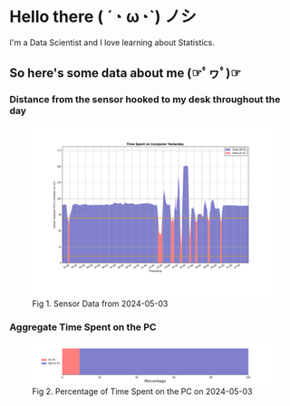 
# Hello there ( ´◔ ω◔`) ノシ

I'm a Data Scientist and I love learning about Statistics.

## So here's some data about me (☞ﾟヮﾟ)☞


### Distance from the sensor hooked to my desk throughout the day
<figure>
  <picture>
    <source media="(prefers-color-scheme: dark)" srcset="Pi/readme/graphs/lineplot/dark-plot-2024-05-03.png">
    <source media="(prefers-color-scheme: light)" srcset="Pi/readme/graphs/lineplot/light-plot-2024-05-03.png">
    <img alt="Shows a black logo in light color mode and a white one in dark color mode." src="Pi/readme/graphs/lineplot/light-plot-2024-05-03.png">
  </picture>
  <figcaption>Fig 1. Sensor Data from 2024-05-03</figcaption>
</figure>



### Aggregate Time Spent on the PC
<figure>
  <picture>
    <source media="(prefers-color-scheme: dark)" srcset="Pi/readme/graphs/barplot/dark-plot-2024-05-03.png">
    <source media="(prefers-color-scheme: light)" srcset="Pi/readme/graphs/barplot/light-plot-2024-05-03.png">
    <img alt="Shows a black logo in light color mode and a white one in dark color mode." src="Pi/readme/graphs/barplot/light-plot-2024-05-03.png">
  </picture>
  <figcaption>Fig 2. Percentage of Time Spent on the PC on 2024-05-03</figcaption>
</figure>
